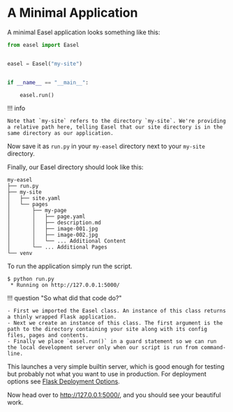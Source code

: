 # A Minimal Application

A minimal Easel application looks something like this:

``` python
from easel import Easel


easel = Easel("my-site")


if __name__ == "__main__":

    easel.run()
```

!!! info

    Note that `my-site` refers to the directory `my-site`. We're providing a relative path here, telling Easel that our site directory is in the same directory as our application.

Now save it as `run.py` in your `my-easel` directory next to your `my-site` directory.

Finally, our Easel directory should look like this:

``` plaintext
my-easel
├── run.py
├── my-site
│   ├── site.yaml
│   └── pages
│       ├── my-page
│       │   ├── page.yaml
│       │   ├── description.md
│       │   ├── image-001.jpg
│       │   ├── image-002.jpg
│       │   └── ... Additional Content
│       └── ... Additional Pages
└── venv
```

To run the application simply run the script.

``` console
$ python run.py
 * Running on http://127.0.0.1:5000/
```

!!! question "So what did that code do?"

    - First we imported the Easel class. An instance of this class returns a thinly wrapped Flask application.
    - Next we create an instance of this class. The first argument is the path to the directory containing your site along with its config files, pages and contents.
    - Finally we place `easel.run()` in a guard statement so we can run the local development server only when our script is run from command-line.

This launches a very simple builtin server, which is good enough for testing but probably not what you want to use in production. For deployment options see [Flask Deployment Options](https://flask.palletsprojects.com/en/1.1.x/deploying/#deployment).

Now head over to <http://127.0.0.1:5000/>, and you should see your beautiful work.
